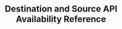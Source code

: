 ---
# -------------------------- #
#          PAGE INFO         #
# -------------------------- #

title: Destination and Source API Availability Reference
permalink: /developers/stitch-connect/guides/source-destination-reference
summary: "Current API availability for Stitch's destinations and sources."

product-type: "connect"
content-type: "guide"
content-id: &key "connect-connection-reference"

key: "connect-connection-reference"

layout: general
sidebar: on-page


# -------------------------- #
#      GUIDE PAGE INFO       #
# -------------------------- #

## This is used only on the /stitch-connect/guides page.
doc-type: "reference"
icon: source
order: 10

description: "Current API availability for Stitch's destinations and sources."


# -------------------------- #
#   RELATED SIDEBAR LINKS    #
# -------------------------- #

related:
  - title: "All destinations"
    link: "{{ site.baseurl }}/destinations"

  - title: "All integrations"
    link: "{{ site.baseurl }}/integrations"
    
  - title: "Connect API reference"
    link: "{{ link.connect.api | prepend: site.baseurl }}"

  - title: "All Connect guides"
    link: "{{ link.connect.guides.category | prepend: site.baseurl }}"


# -------------------------- #
#         GUIDE INTRO        #
# -------------------------- #

intro: |
  {% include misc/data-files.html %}
  {% include misc/icons.html %}

  This guide serves as a reference for API availability for Stitch's destinations and sources.

  {% for section in page.sections %}
  - [{{ section.title }}](#{{ section.anchor }})
  {% endfor %}


# -------------------------- #
#        GUIDE CONTENT       #
# -------------------------- #


sections:
  - title: "Destination API availability"
    anchor: "destinations-api-availability"
# The logic in this section uses the destination setup guides to
# create rows in the table. Doing this because there aren't dedicated
# pages for each 'branded' type of destination, and this is
# currently the only way to get everything without hard coding it.
    content: |
      In the table below:

      - **Destination name**: The name of the destination and a link to its setup guide.
      - **API availability**: Indicates if the destination is available via the API. {{ supported | replace:"TOOLTIP","Available in Connect" }} indicates that the destination is supported; {{ not-supported | replace:"TOOLTIP","Not available in Connect" }} indicates the destination isn't supported.
      - **API connection property**: If the destination is supported, this column will contain the name of the destination's corresponding API [destination connection property]({{ link.connect.api | prepend: site.baseurl | append: site.data.connect.data-structures.destination-form-properties.section }}). Use this info to create the destination using the [Create a destination endpoint]({{ link.connect.api | prepend: site.baseurl | append: site.data.connect.core-objects.destinations.create.anchor }}).

      {% assign destinations = site.destinations | where:"content-type","destination-setup" | sort_natural:"display_name" %}
      {% assign form-properties = site.developer-files | where:"content-type","api-form" %}
      {% assign forms-of-type = form-properties | where:"form-type","destination" | sort_natural:"display-name" %}

      <table class="attribute-list">
      <tr>
      <td width="35%; fixed">
      <strong>Destination name</strong>
      </td>
      <td>
      <strong>API availability</strong>
      </td>
      <td>
      <strong>API connection property</strong>
      </td>
      </tr>
      {% for destination in destinations %}
      {% if destination.key contains "setup" %}
        {% assign latest-version = site.data.destinations[destination.type]versions.latest-version %}
        {% assign version = "v" | append: latest-version %}

      {% if destination.this-version == latest-version %}
      <tr>
      <td>
      <a href="{{ destination.url | prepend: site.baseurl }}">
      {{ destination.display_name }}
      </a>
      </td>

      <td>
      {% if site.data.destinations[destination.type]stitch-details.api-type or site.data.destinations[destination.type][version]stitch-details.api-type %}

      {% if site.data.destinations[destination.type]stitch-details.api-type %}
      {% assign api-type = site.data.destinations[destination.type]stitch-details.api-type %}
      {% else %}
      {% assign api-type = site.data.destinations[destination.type][version]stitch-details.api-type %}
      {% endif %}

      {{ supported | replace:"TOOLTIP","Available in Connect" }} Available
      </td>
      <td>
      {% assign form-property = forms-of-type | where:"api-type",api-type | first %}
      <a href="{{ link.connect.api | prepend: site.baseurl | append:"#" | append:form-property.key }}">{{ form-property.api-type }}</a>
      </td>
      
      {% else %}

      {{ not-supported | replace:"TOOLTIP","Not available in Connect" }} Not available
      </td>
      <td>
      </td>
      {% endif %}

      </tr>
      {% endif %}
      {% endif %}
      {% endfor %}

  - title: "Source API availability"
    anchor: "sources-api-availability"
    content: |
      In the table below:

      - **Source name**: The name of the source and a link to its setup guide.
      - **API availability**: Indicates if the source is available via the API. {{ supported | replace:"TOOLTIP","Available in Connect" }} indicates that the source is supported; {{ not-supported | replace:"TOOLTIP","Not available in Connect" }} indicates the source isn't supported.
      - **API connection property**: If the source is supported, this column will contain the name of the source's corresponding API [source connection property]({{ link.connect.api | prepend: site.baseurl | append: site.data.connect.data-structures.source-form-properties.section }}). Use this info to create the source using the [Create a source endpoint]({{ link.connect.api | prepend: site.baseurl | append: site.data.connect.core-objects.sources.create.anchor }}).

      {% capture table %}
      {% assign form-properties = site.developer-files | where:"content-type","api-form" %}
      {% assign forms-of-type = form-properties | where:"form-type","source" | sort:"display-name" %}
      {% assign all-connections = site.documents | where:"input",true | sort:"display_name" %}

      <table class="attribute-list" id="filter-table">
      <tr>
      <th align="right" width="35%; fixed">
      <strong>Source name</strong>
      </th>
      <th>
      <strong>API availability</strong>
      </th>
      <th>
      <strong>API connection property</strong>
      </th>
      </tr>
      <tbody id="filter-body">
      {% for connection in all-connections %}

      {% if connection.db-type %}
      {% assign latest-version = site.data.taps.versions[connection.db-type]latest-version %}

      {% else %}
      {% assign latest-version = site.data.taps.versions[connection.name]latest-version %}
      {% endif %}

      {% if connection.this-version == latest-version or connection.override-api-type == true %}
      <tr>
      <td>
      <a href="{{ connection.url | prepend: site.baseurl }}">
      {{ connection.display_name }}
      </a>
      </td>
      <td>
      {% if connection.api-type %}
      {{ supported | replace:"TOOLTIP","Available in Connect" }} Available
      </td>
      <td>
      {% assign form-property = forms-of-type | where:"api-type",connection.api-type | first %}
      <a href="{{ link.connect.api | prepend: site.baseurl | append:"#" | append:form-property.key }}">{{ form-property.api-type }}</a>
      </td>
      {% else %}

      {{ not-supported | replace:"TOOLTIP","Not available in Connect" }} Not available
      </td>
      <td>
      </td>
      {% endif %}
      </tr>
      {% endif %}
      {% endfor %}
      <tr id="noConnectionYet" style="display: none">
      <td id="noConnectionYetName" colspan="3" align="center">
        <strong>Don't see the source you want?</strong> <a href="mailto:{{site.support}}">Let us know</a>!
      </td>
      </tr>
      </tbody>
      </table>
      {% endcapture %}

      {% include layout/on-page-search/table-search.html placeholder-copy="Find a source connection property" table=table %}
---
